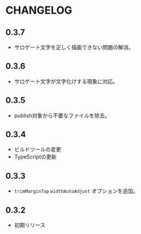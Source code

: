 # CHANGELOG

## 0.3.7

* サロゲート文字を正しく描画できない問題の解消。

## 0.3.6

* サロゲート文字が文字化けする現象に対応。

## 0.3.5

* publish対象から不要なファイルを除去。

## 0.3.4

* ビルドツールの変更
* TypeScriptの更新

## 0.3.3

* `trimMarginTop` `widthAutoAdjust` オプションを追加。

## 0.3.2

* 初期リリース
